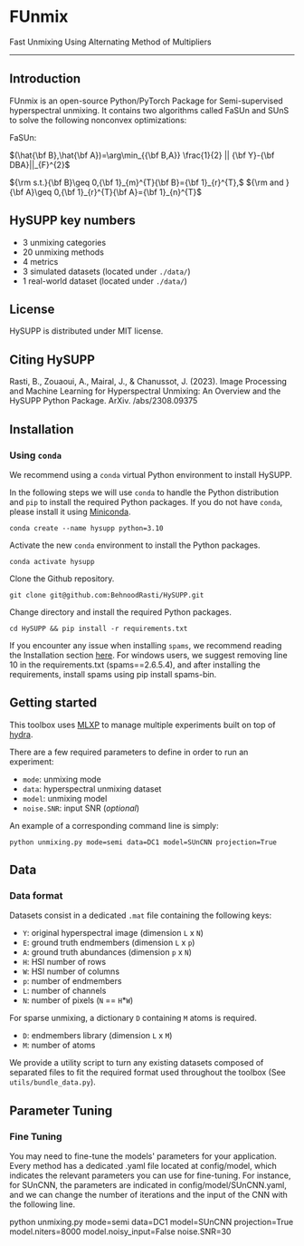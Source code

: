 # FUnmix
Fast Unmixing Using Alternating Method of Multipliers 

---

## Introduction

FUnmix is an open-source Python/PyTorch Package for Semi-supervised hyperspectral unmixing. It contains two algorithms called FaSUn and SUnS to solve the following nonconvex optimizations:

FaSUn:

$(\hat{\bf B},\hat{\bf A})=\arg\min_{{\bf B,A}} \frac{1}{2} || {\bf Y}-{\bf DBA}||_{F}^{2}$ 

${\rm s.t.}{\bf B}\geq 0,{\bf 1}_{m}^{T}{\bf B}={\bf 1}_{r}^{T},$  ${\rm and }{\bf A}\geq 0,{\bf 1}_{r}^{T}{\bf A}={\bf 1}_{n}^{T}$

## HySUPP key numbers

* 3 unmixing categories
* 20 unmixing methods
* 4 metrics
* 3 simulated datasets (located under `./data/`)
* 1 real-world dataset (located under `./data/`)

## License

HySUPP is distributed under MIT license.

## Citing HySUPP

Rasti, B., Zouaoui, A., Mairal, J., & Chanussot, J. (2023). Image Processing and Machine Learning for Hyperspectral Unmixing: An Overview and the HySUPP Python Package. ArXiv. /abs/2308.09375

## Installation

### Using `conda`

We recommend using a `conda` virtual Python environment to install HySUPP.

In the following steps we will use `conda` to handle the Python distribution and `pip` to install the required Python packages.
If you do not have `conda`, please install it using [Miniconda](https://docs.conda.io/en/latest/miniconda.html).

```
conda create --name hysupp python=3.10
```

Activate the new `conda` environment to install the Python packages.

```
conda activate hysupp
```

Clone the Github repository.

```
git clone git@github.com:BehnoodRasti/HySUPP.git
```

Change directory and install the required Python packages.

```
cd HySUPP && pip install -r requirements.txt
```

If you encounter any issue when installing `spams`, we recommend reading the Installation section [here](https://pypi.org/project/spams/).
For windows users, we suggest removing line 10 in the requirements.txt (spams==2.6.5.4), and after installing the requirements, install spams using pip install spams-bin.


## Getting started

This toolbox uses [MLXP](https://inria-thoth.github.io/mlxp/) to manage multiple experiments built on top of [hydra](https://hydra.cc/).

There are a few required parameters to define in order to run an experiment:
* `mode`: unmixing mode
* `data`: hyperspectral unmixing dataset
* `model`: unmixing model
* `noise.SNR`: input SNR (*optional*)

An example of a corresponding command line is simply:

```shell
python unmixing.py mode=semi data=DC1 model=SUnCNN projection=True
```

## Data

### Data format

Datasets consist in a dedicated `.mat` file containing the following keys:

* `Y`: original hyperspectral image (dimension `L` x `N`)
* `E`: ground truth endmembers (dimension `L` x `p`)
* `A`: ground truth abundances (dimension `p` x `N`)
* `H`: HSI number of rows
* `W`: HSI number of columns
* `p`: number of endmembers
* `L`: number of channels
* `N`: number of pixels (`N` == `H`*`W`)

For sparse unmixing, a dictionary `D` containing `M` atoms is required.

* `D`: endmembers library (dimension `L` x `M`)
* `M`: number of atoms

We provide a utility script to turn any existing datasets composed of separated files to fit the required format used throughout the toolbox (See `utils/bundle_data.py`).

## Parameter Tuning

### Fine Tuning

You may need to fine-tune the models' parameters for your application. Every method has a dedicated .yaml file located at config/model, which indicates the relevant parameters you can use for fine-tuning. For instance, for SUnCNN, the parameters are indicated in config/model/SUnCNN.yaml, and we can change the number of iterations and the input of the CNN with the following line. 

python unmixing.py mode=semi data=DC1 model=SUnCNN projection=True model.niters=8000 model.noisy_input=False noise.SNR=30

